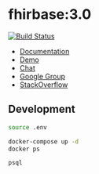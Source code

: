 # fhirbase:3.0

[![Build Status](https://travis-ci.org/fhirbase/fhirbase-core.svg?branch=master)](https://travis-ci.org/fhirbase/fhirbase-core)

* [Documentation](https://fhirbase.gitbook.io/project/)
* [Demo](http://fhirbase.github.io/)
* [Chat](https://chat.fhir.org/#narrow/stream/16-fhirbase)
* [Google Group](https://groups.google.com/forum/#!forum/fhirbase)
* [StackOverflow](???)


## Development

```bash
source .env

docker-compose up -d
docker ps

psql 

```
